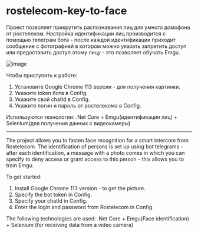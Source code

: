 # rostelecom-key-to-face
Проект позволяет прикрутить распознавания лиц для умного домофона от ростелеком. Настройка идентификации лиц производится с помощью телеграм бота - после каждой идентификации приходит сообщение с фотографией в котором можно указать запретить доступ или предоставить доступ этому лицу - это позволяет обучать Emgu.

![image](https://github.com/DrLenin/rostelecom-key-to-face/assets/68223185/5a6ffffc-dab0-4c7c-a225-5fa66a7f0e9f)

Чтобы приступить к работе:
1. Установите Google Chrome 113 версии - для получения картинки.
2. Укажите token бота в Config.
3. Укажите свой chatId в Config.
4. Укажите логин и пароль от ростелекома в Config.

Используются технологии: .Net Core + Emgu(идентификация лиц) + Selenium(для получения данных с видеокамеры)

--------


The project allows you to fasten face recognition for a smart intercom from Rostelecom. The identification of persons is set up using bot telegrams - after each identification, a message with a photo comes in which you can specify to deny access or grant access to this person - this allows you to train Emgu.




To get started:
1. Install Google Chrome 113 version - to get the picture.
2. Specify the bot token in Config.
3. Specify your chatId in Config.
4. Enter the login and password from Rostelecom in Config.

The following technologies are used: .Net Core + Emgu(Face identification) + Selenium (for receiving data from a video camera)


